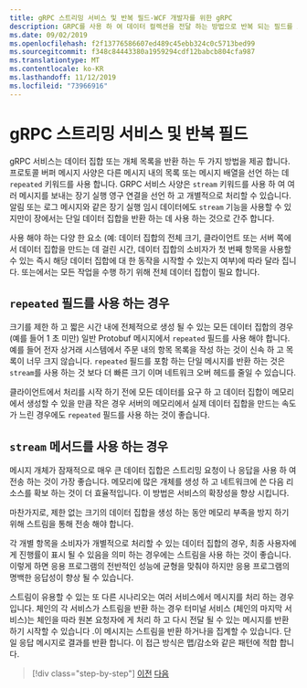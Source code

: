 ```yaml
---
title: gRPC 스트리밍 서비스 및 반복 필드-WCF 개발자를 위한 gRPC
description: GRPC를 사용 하 여 데이터 컬렉션을 전달 하는 방법으로 반복 되는 필드를 스트리밍 서비스와 비교 합니다.
ms.date: 09/02/2019
ms.openlocfilehash: f2f13776586607ed489c45ebb324c0c5713bed99
ms.sourcegitcommit: f348c84443380a1959294cdf12babcb804cfa987
ms.translationtype: MT
ms.contentlocale: ko-KR
ms.lasthandoff: 11/12/2019
ms.locfileid: "73966916"
---
```

# <a name="grpc-streaming-services-versus-repeated-fields"></a>gRPC 스트리밍 서비스 및 반복 필드

gRPC 서비스는 데이터 집합 또는 개체 목록을 반환 하는 두 가지 방법을 제공 합니다. 프로토콜 버퍼 메시지 사양은 다른 메시지 내의 목록 또는 메시지 배열을 선언 하는 데 `repeated` 키워드를 사용 합니다. GRPC 서비스 사양은 `stream` 키워드를 사용 하 여 여러 메시지를 보내는 장기 실행 영구 연결을 선언 하 고 개별적으로 처리할 수 있습니다. 알림 또는 로그 메시지와 같은 장기 실행 임시 데이터에도 `stream` 기능을 사용할 수 있지만이 장에서는 단일 데이터 집합을 반환 하는 데 사용 하는 것으로 간주 합니다.

사용 해야 하는 다양 한 요소 (예: 데이터 집합의 전체 크기, 클라이언트 또는 서버 쪽에서 데이터 집합을 만드는 데 걸린 시간, 데이터 집합의 소비자가 첫 번째 항목을 사용할 수 있는 즉시 해당 데이터 집합에 대 한 동작을 시작할 수 있는지 여부)에 따라 달라 집니다. 또는에서는 모든 작업을 수행 하기 위해 전체 데이터 집합이 필요 합니다.

## <a name="when-to-use-repeated-fields"></a>`repeated` 필드를 사용 하는 경우

크기를 제한 하 고 짧은 시간 내에 전체적으로 생성 될 수 있는 모든 데이터 집합의 경우 (예를 들어 1 초 미만) 일반 Protobuf 메시지에서 `repeated` 필드를 사용 해야 합니다. 예를 들어 전자 상거래 시스템에서 주문 내의 항목 목록을 작성 하는 것이 신속 하 고 목록이 너무 크지 않습니다. `repeated` 필드를 포함 하는 단일 메시지를 반환 하는 것은 `stream`를 사용 하는 것 보다 더 빠른 크기 이며 네트워크 오버 헤드를 줄일 수 있습니다.

클라이언트에서 처리를 시작 하기 전에 모든 데이터를 요구 하 고 데이터 집합이 메모리에서 생성할 수 있을 만큼 작은 경우 서버의 메모리에서 실제 데이터 집합을 만드는 속도가 느린 경우에도 `repeated` 필드를 사용 하는 것이 좋습니다.

## <a name="when-to-use-stream-methods"></a>`stream` 메서드를 사용 하는 경우

메시지 개체가 잠재적으로 매우 큰 데이터 집합은 스트리밍 요청이 나 응답을 사용 하 여 전송 하는 것이 가장 좋습니다. 메모리에 많은 개체를 생성 하 고 네트워크에 쓴 다음 리소스를 확보 하는 것이 더 효율적입니다. 이 방법은 서비스의 확장성을 향상 시킵니다.

마찬가지로, 제한 없는 크기의 데이터 집합을 생성 하는 동안 메모리 부족을 방지 하기 위해 스트림을 통해 전송 해야 합니다.

각 개별 항목을 소비자가 개별적으로 처리할 수 있는 데이터 집합의 경우, 최종 사용자에 게 진행률이 표시 될 수 있음을 의미 하는 경우에는 스트림을 사용 하는 것이 좋습니다. 이렇게 하면 응용 프로그램의 전반적인 성능에 균형을 맞춰야 하지만 응용 프로그램의 명백한 응답성이 향상 될 수 있습니다.

스트림이 유용할 수 있는 또 다른 시나리오는 여러 서비스에서 메시지를 처리 하는 경우입니다. 체인의 각 서비스가 스트림을 반환 하는 경우 터미널 서비스 (체인의 마지막 서비스)는 체인을 따라 원본 요청자에 게 처리 하 고 다시 전달 될 수 있는 메시지를 반환 하기 시작할 수 있습니다 .이 메시지는 스트림을 반환 하거나을 집계할 수 있습니다. 단일 응답 메시지로 결과를 반환 합니다. 이 접근 방식은 맵/감소와 같은 패턴에 적합 합니다.

>[!div class="step-by-step"]
>[이전](migrate-duplex-services.md)
>[다음](client-libraries.md)
